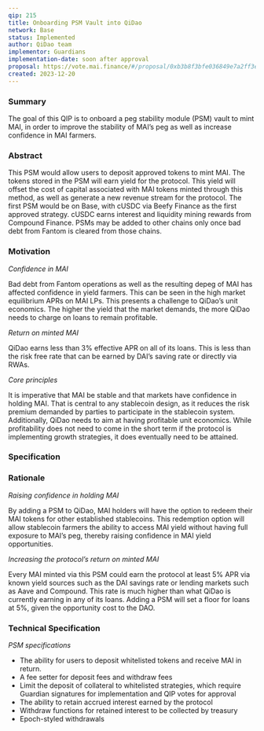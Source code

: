 ```yaml
---
qip: 215
title: Onboarding PSM Vault into QiDao
network: Base
status: Implemented
author: QiDao team
implementor: Guardians
implementation-date: soon after approval
proposal: https://vote.mai.finance/#/proposal/0xb3b8f3bfe036849e7a2ff3e555a9cdf2048a0d42d6d8ada60df5ee67a6ee9147
created: 2023-12-20
---
```


### **Summary**

The goal of this QIP is to onboard a peg stability module (PSM) vault to mint MAI, in order to improve the stability of MAI’s peg as well as increase confidence in MAI farmers.

### **Abstract**

This PSM would allow users to deposit approved tokens to mint MAI. The tokens stored in the PSM will earn yield for the protocol. This yield will offset the cost of capital associated with MAI tokens minted through this method, as well as generate a new revenue stream for the protocol. The first PSM would be on Base, with cUSDC via Beefy Finance as the first approved strategy. cUSDC earns interest and liquidity mining rewards from Compound Finance. PSMs may be added to other chains only once bad debt from Fantom is cleared from those chains.

### **Motivation**

*Confidence in MAI*

Bad debt from Fantom operations as well as the resulting depeg of MAI has affected confidence in yield farmers. This can be seen in the high market equilibrium APRs on MAI LPs. This presents a challenge to QiDao’s unit economics. The higher the yield that the market demands, the more QiDao needs to charge on loans to remain profitable.

*Return on minted MAI*

QiDao earns less than 3% effective APR on all of its loans. This is less than the risk free rate that can be earned by DAI’s saving rate or directly via RWAs.

*Core principles*

It is imperative that MAI be stable and that markets have confidence in holding MAI. That is central to any stablecoin design, as it reduces the risk premium demanded by parties to participate in the stablecoin system. Additionally, QiDao needs to aim at having profitable unit economics. While profitability does not need to come in the short term if the protocol is implementing growth strategies, it does eventually need to be attained.

### **Specification**

### **Rationale**

*Raising confidence in holding MAI*

By adding a PSM to QiDao, MAI holders will have the option to redeem their MAI tokens for other established stablecoins. This redemption option will allow stablecoin farmers the ability to access MAI yield without having full exposure to MAI’s peg, thereby raising confidence in MAI yield opportunities.

*Increasing the protocol’s return on minted MAI*

Every MAI minted via this PSM could earn the protocol at least 5% APR via known yield sources such as the DAI savings rate or lending markets such as Aave and Compound. This rate is much higher than what QiDao is currently earning in any of its loans. Adding a PSM will set a floor for loans at 5%, given the opportunity cost to the DAO.

### **Technical Specification**

*PSM specifications*

* The ability for users to deposit whitelisted tokens and receive MAI in return.
* A fee setter for deposit fees and withdraw fees
* Limit the deposit of collateral to whitelisted strategies, which require Guardian signatures for implementation and QIP votes for approval
* The ability to retain accrued interest earned by the protocol
* Withdraw functions for retained interest to be collected by treasury
* Epoch-styled withdrawals
